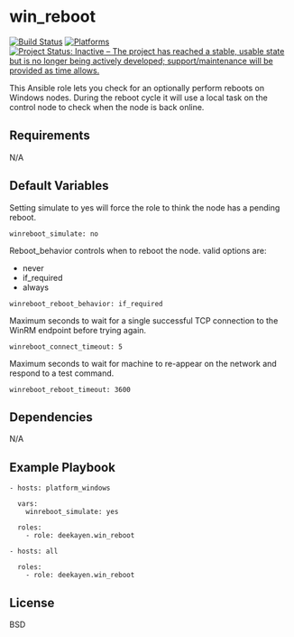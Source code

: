 win_reboot
=========
[![Build Status](https://travis-ci.org/deekayen/ansible-role-winreboot.svg?branch=main)](https://travis-ci.org/deekayen/ansible-role-winreboot) [![Platforms](http://img.shields.io/badge/platforms-windows-lightgrey.svg?style=flat)](#) [![Project Status: Inactive – The project has reached a stable, usable state but is no longer being actively developed; support/maintenance will be provided as time allows.](https://www.repostatus.org/badges/latest/inactive.svg)](https://www.repostatus.org/#inactive)

This Ansible role lets you check for an optionally perform reboots on Windows nodes. During the reboot cycle it will use a local task on the control node to check when the node is back online.


Requirements
------------

N/A

Default Variables
--------------

Setting simulate to yes will force the role to think the node has a pending reboot.

`winreboot_simulate: no`

Reboot_behavior controls when to reboot the node. valid options are:
* never
* if_required
* always

`winreboot_reboot_behavior: if_required`

Maximum seconds to wait for a single successful TCP connection to the WinRM endpoint before trying again.

`winreboot_connect_timeout: 5`

Maximum seconds to wait for machine to re-appear on the network and respond to a test command.

`winreboot_reboot_timeout: 3600`

Dependencies
------------

N/A

Example Playbook
----------------

    - hosts: platform_windows

      vars:
        winreboot_simulate: yes

      roles:
        - role: deekayen.win_reboot

    - hosts: all

      roles:
        - role: deekayen.win_reboot

License
-------

BSD
